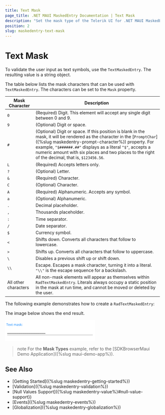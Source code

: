 ```yaml
---
title: Text Mask
page_title: .NET MAUI MaskedEntry Documentation | Text Mask
description: "Set the mask type of the Telerik UI for .NET MAUI MaskedEntry to validate the expected user input format such as text."
position: 2
slug: maskedentry-text-mask
---
```


# Text Mask

To validate the user input as text symbols, use the `TextMaskedEntry`. The resulting value is a string object.

The table below lists the mask characters that can be used with `TextMaskedEntry`. The characters can be set to the `Mask` property.

| **Mask Character** | **Description** |
|----|----|
|`0`|(Required) Digit. This element will accept any single digit between 0 and 9.|
|`9`|(Optional) Digit or space.|
|`#`|(Optional) Digit or space. If this position is blank in the mask, it will be rendered as the character in the [`PromptChar`]({%slug maskedentry-prompt-character%}) property. For example, `"$######.##"` displays as a literal `"$"`, accepts a numeric amount with six places and two places to the right of the decimal, that is, `$123456.56`.|
|`L`|(Required) Accepts letters only.|
|`?`|(Optional) Letter.|
|`&`|(Required) Character.|
|`C`|(Optional) Character.|
|`A`|(Required) Alphanumeric. Accepts any symbol.|
|`a`|(Optional) Alphanumeric.|
|`.`|Decimal placeholder.|
|`,`|Thousands placeholder.|
|`:`|Time separator.|
|`/`|Date separator.|
|`$`|Currency symbol.|
|`<`|Shifts down. Converts all characters that follow to lowercase.|
|`>`|Shifts up. Converts all characters that follow to uppercase.|
|`\`|Disables a previous shift up or shift down.|
|`\\`|Escape. Escapes a mask character, turning it into a literal. `"\\"` is the escape sequence for a backslash.|
|All other characters|All non-mask elements will appear as themselves within `RadTextMaskedEntry`. Literals always occupy a static position in the mask at run time, and cannot be moved or deleted by the user.|

The following example demonstrates how to create a `RadTextMaskedEntry`:

<snippet id='textmaskedentry-getting-started-xaml' />

The image below shows the end result.

![RadTextMaskedEntry](../images/maskedentry_text.png)

>note For the **Mask Types** example, refer to the [SDKBrowserMaui Demo Application]({%slug maui-demo-app%}).

## See Also

- [Getting Started]({%slug maskedentry-getting-started%})
- [Validation]({%slug maskedentry-validation%})
- [Null Values Support]({%slug maskedentry-value%}#null-value-support})
- [Events]({%slug maskedentry-events%})
- [Globalization]({%slug maskedentry-globalization%})
